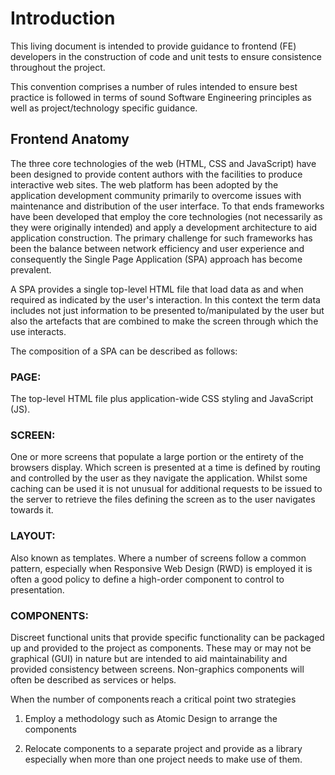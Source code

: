 # Introduction 

This living document is intended to provide guidance to frontend (FE) developers in the construction of code and unit tests to ensure consistence throughout the project. 

This convention comprises a number of rules intended to ensure best practice is followed in terms of sound Software Engineering principles as well as project/technology specific guidance. 

## Frontend Anatomy 

The three core technologies of the web (HTML, CSS and JavaScript) have been designed to provide content authors with the facilities to produce interactive web sites. The web platform has been adopted by the application development community primarily to overcome issues with maintenance and distribution of the user interface. To that ends frameworks have been developed that employ the core technologies (not necessarily as they were originally intended) and apply a development architecture to aid application construction. The primary challenge for such frameworks has been the balance between network efficiency and user experience and consequently the Single Page Application (SPA) approach has become prevalent.  

A SPA provides a single top-level HTML file that load data as and when required as indicated by the user's interaction. In this context the term data includes not just information to be presented to/manipulated by the user but also the artefacts that are combined to make the screen through which the use interacts.  

The composition of a SPA can be described as follows: 

### PAGE: 

The top-level HTML file plus application-wide CSS styling and JavaScript (JS). 

### SCREEN:  

One or more screens that populate a large portion or the entirety of the browsers display. Which screen is presented at a time is defined by routing and controlled by the user as they navigate the application. Whilst some caching can be used it is not unusual for additional requests to be issued to the server to retrieve the files defining the screen as to the user navigates towards it.  

### LAYOUT:  

Also known as templates. Where a number of screens follow a common pattern, especially when Responsive Web Design (RWD) is employed it is often a good policy to define a high-order component to control to presentation.  

### COMPONENTS:  

Discreet functional units that provide specific functionality can be packaged up and provided to the project as components. These may or may not be graphical (GUI) in nature but are intended to aid maintainability and provided consistency between screens. Non-graphics components will often be described as services or helps.  

When the number of components reach a critical point two strategies 

1. Employ a methodology such as Atomic Design to arrange the components 

1. Relocate components to a separate project and provide as a library especially when more than one project needs to make use of them.  

